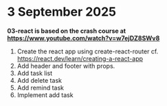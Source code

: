 # 3 September 2025

**03-react is based on the crash course at https://www.youtube.com/watch?v=w7ejDZ8SWv8**

1. Create the react app using create-react-router cf. https://react.dev/learn/creating-a-react-app
2. Add header and footer with props.
3. Add task list
4. Add delete task
5. Add remind task
6. Implement add task